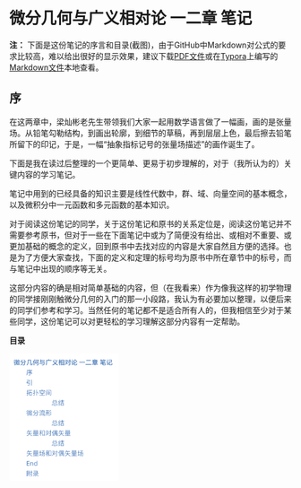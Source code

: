 # 微分几何与广义相对论 一二章 笔记

**注：** 下面是这份笔记的序言和目录(截图)，由于GitHub中Markdown对公式的要求比较高，难以给出很好的显示效果，建议下载[PDF文件](note_for_DG.pdf)或在[Typora](https://typora.io)上编写的[Markdown文件](note_for_DG.md)本地查看。     



## 序

在这两章中，梁灿彬老先生带领我们大家一起用数学语言做了一幅画，画的是张量场。从铅笔勾勒结构，到画出轮廓，到细节的草稿，再到层层上色，最后擦去铅笔所留下的印记，于是，一幅“抽象指标记号的张量场描述”的画作诞生了。

下面是我在读过后整理的一个更简单、更易于初步理解的，对于（我所认为的）关键内容的学习笔记。

笔记中用到的已经具备的知识主要是线性代数中，群、域、向量空间的基本概念，以及微积分中一元函数和多元函数的基本知识。

对于阅读这份笔记的同学，关于这份笔记和原书的关系定位是，阅读这份笔记并不需要参考原书，但对于一些在下面笔记中或为了简便没有给出、或相对不重要、或更加基础的概念的定义，回到原书中去找对应的内容是大家自然且方便的选择。也是为了方便大家查找，下面的定义和定理的标号均为原书中所在章节中的标号，而与笔记中出现的顺序等无关。

这部分内容的确是相对简单基础的内容，但（在我看来）作为像我这样的初学物理的同学接刚刚触微分几何的入门的那一小段路，我认为有必要加以整理，以便后来的同学们参考和学习。当然任何的笔记都不是适合所有人的，但我相信至少对于某些同学，这份笔记可以对更轻松的学习理解这部分内容有一定帮助。

**目录**

<img src="pics/toc.png" alt="toc" style="zoom:30%;" />